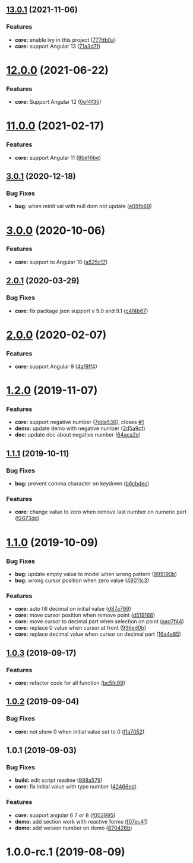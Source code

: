 ## [13.0.1](https://github.com/MADCAZ/ngx-number-format/compare/12.0.0...13.0.1) (2021-11-06)


### Features

* **core:** enable ivy in this project ([777db0a](https://github.com/MADCAZ/ngx-number-format/commit/777db0a19c5c8e76e0373ae6430d8a1e9e9f9908))
* **core:** support Angular 13 ([71a3d7f](https://github.com/MADCAZ/ngx-number-format/commit/71a3d7feee1ba63225ac8b04db60ac04a49f3573))



# [12.0.0](https://github.com/MADCAZ/ngx-number-format/compare/11.0.0...12.0.0) (2021-06-22)


### Features

* **core:** Support Angular 12 ([0ef4f35](https://github.com/MADCAZ/ngx-number-format/commit/0ef4f354d125d10c4e216375498c9fd1f8e50800))



# [11.0.0](https://github.com/MADCAZ/ngx-number-format/compare/3.0.1...11.0.0) (2021-02-17)


### Features

* **core:** support Angular 11 ([8be16be](https://github.com/MADCAZ/ngx-number-format/commit/8be16be))



## [3.0.1](https://github.com/MADCAZ/ngx-number-format/compare/3.0.0...3.0.1) (2020-12-18)


### Bug Fixes

* **bug:** when reinit val with null dom not update ([e05fb69](https://github.com/MADCAZ/ngx-number-format/commit/e05fb69))



# [3.0.0](https://github.com/MADCAZ/ngx-number-format/compare/2.0.1...3.0.0) (2020-10-06)


### Features

* **core:** support to Angular 10 ([a525c17](https://github.com/MADCAZ/ngx-number-format/commit/a525c17))



## [2.0.1](https://github.com/MADCAZ/ngx-number-format/compare/2.0.0...2.0.1) (2020-03-29)


### Bug Fixes

* **core:** fix package json support v 9.0 and 9.1 ([c4f4b67](https://github.com/MADCAZ/ngx-number-format/commit/c4f4b67))



# [2.0.0](https://github.com/MADCAZ/ngx-number-format/compare/1.2.0...2.0.0) (2020-02-07)


### Features

* **core:** support Angular 9 ([4af9ff4](https://github.com/MADCAZ/ngx-number-format/commit/4af9ff4))



# [1.2.0](https://github.com/MADCAZ/ngx-number-format/compare/1.1.1...1.2.0) (2019-11-07)


### Features

* **core:** support negative number ([7dda536](https://github.com/MADCAZ/ngx-number-format/commit/7dda536)), closes [#1](https://github.com/MADCAZ/ngx-number-format/issues/1)
* **demo:** update demo with negative number ([2d5a9cf](https://github.com/MADCAZ/ngx-number-format/commit/2d5a9cf))
* **doc:** update doc about negative number ([64aca2e](https://github.com/MADCAZ/ngx-number-format/commit/64aca2e))



## [1.1.1](https://github.com/MADCAZ/ngx-number-format/compare/1.1.0...1.1.1) (2019-10-11)


### Bug Fixes

* **bug:** prevent comma character on keydown ([b6cbdec](https://github.com/MADCAZ/ngx-number-format/commit/b6cbdec))


### Features

* **core:** change value to zero when remove last number on numeric part ([f2673dd](https://github.com/MADCAZ/ngx-number-format/commit/f2673dd))



# [1.1.0](https://github.com/zMADCATz/ngx-number-format/compare/1.0.3...1.1.0) (2019-10-09)


### Bug Fixes

* **bug:** update empty value to model when wrong pattern ([995190b](https://github.com/zMADCATz/ngx-number-format/commit/995190b))
* **bug:** wrong cursor position when zero value ([48011c3](https://github.com/zMADCATz/ngx-number-format/commit/48011c3))


### Features

* **core:** auto fill decimal on initial value ([d87a799](https://github.com/zMADCATz/ngx-number-format/commit/d87a799))
* **core:** move cursor position when remove point ([d519168](https://github.com/zMADCATz/ngx-number-format/commit/d519168))
* **core:** move cursor to decimal part when selection on point ([aad7f44](https://github.com/zMADCATz/ngx-number-format/commit/aad7f44))
* **core:** replace 0 value when cursor at front ([936ed0b](https://github.com/zMADCATz/ngx-number-format/commit/936ed0b))
* **core:** replace decimal value when cursor on decimal part ([16a4a85](https://github.com/zMADCATz/ngx-number-format/commit/16a4a85))



## [1.0.3](https://github.com/zMADCATz/ngx-number-format/compare/1.0.2...1.0.3) (2019-09-17)


### Features

* **core:** refactor code for all function  ([bc5fc99](https://github.com/zMADCATz/ngx-number-format/commit/bc5fc99))



## [1.0.2](https://github.com/zMADCATz/ngx-number-format/compare/1.0.1...1.0.2) (2019-09-04)


### Bug Fixes

* **core:** not show 0 when initial value set to 0 ([ffa7052](https://github.com/zMADCATz/ngx-number-format/commit/ffa7052))



## 1.0.1 (2019-09-03)


### Bug Fixes

* **build:** edit script readme ([988a579](https://github.com/zMADCATz/ngx-number-format/commit/988a579))
* **core:** fix initial value with type number ([42466ed](https://github.com/zMADCATz/ngx-number-format/commit/42466ed))


### Features

* **core:** support angular 6 7 or 8 ([f002995](https://github.com/zMADCATz/ngx-number-format/commit/f002995))
* **demo:** add section work with reactive forms ([f07ec41](https://github.com/zMADCATz/ngx-number-format/commit/f07ec41))
* **demo:** add version number on demo ([870426b](https://github.com/zMADCATz/ngx-number-format/commit/870426b))



# 1.0.0-rc.1 (2019-08-09)



